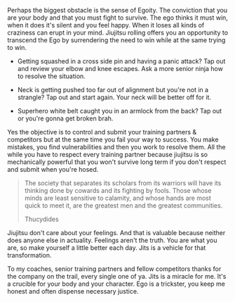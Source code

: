 Perhaps the biggest obstacle is the sense of Egoity. The conviction that you are your body and that you must fight to survive. The ego thinks it must win, when it does it's silent and you feel happy. When it loses all kinds of craziness can erupt in your mind. Jiujitsu rolling offers you an opportunity to transcend the Ego by surrendering the need to win while at the same trying to win.

  * Getting squashed in a cross side pin and having a panic attack? Tap out and review your elbow and knee escapes. Ask a more senior ninja how to resolve the situation.

  * Neck is getting pushed too far out of alignment but you're not in a strangle? Tap out and start again. Your neck will be better off for it.

  * Superhero white belt caught you in an armlock from the back? Tap out or you're gonna get broken brah.

Yes the objective is to control and submit your training partners & competitors but at the same time you fail your way to success. You make mistakes, you find vulnerabilities and then you work to resolve them. All the while you have to respect every training partner because jiujitsu is so mechanically powerful that you won't survive long term if you don't respect and submit when you're hosed.

<blockquote class="blockquote">
  <p class="mb-0">The society that separates its scholars from its warriors will have its thinking done by cowards and its fighting by fools. Those whose minds are least sensitive to calamity, and whose hands are most quick to meet it, are the greatest men and the greatest communities.</p>
  <footer class="blockquote-footer">Thucydides </footer>
</blockquote>

Jiujitsu don't care about your feelings. And that is valuable because neither does anyone else in actuality. Feelings aren't the truth. You are what you are, so make yourself a little better each day. Jits is a vehicle for that transformation.

To my coaches, senior training partners and fellow competitors thanks for the company on the trail, every single one of ya. Jits is a miracle for me. It's a crucible for your body and your character. Ego is a trickster, you keep me honest and often dispense necessary justice.
